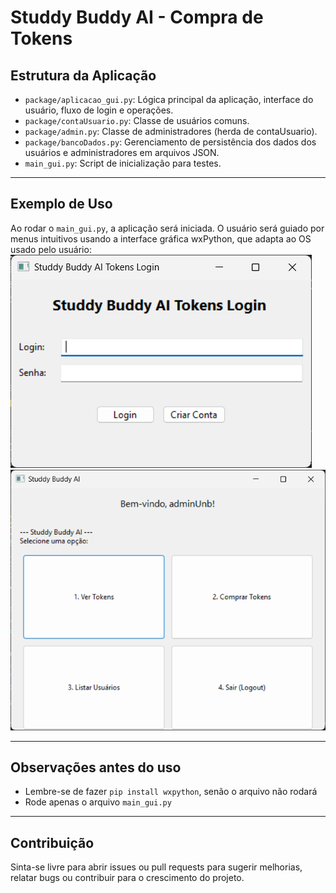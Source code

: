 # Studdy Buddy AI - Compra de Tokens

## Estrutura da Aplicação

- `package/aplicacao_gui.py`: Lógica principal da aplicação, interface do usuário, fluxo de login e operações.
- `package/contaUsuario.py`: Classe de usuários comuns.
- `package/admin.py`: Classe de administradores (herda de contaUsuario).
- `package/bancoDados.py`: Gerenciamento de persistência dos dados dos usuários e administradores em arquivos JSON.
- `main_gui.py`: Script de inicialização para testes.

---

## Exemplo de Uso

Ao rodar o `main_gui.py`, a aplicação será iniciada. O usuário será guiado por menus intuitivos usando a interface gráfica wxPython, que adapta ao OS usado pelo usuário:
![alt text](image.png)
![alt text](image-1.png)

---

## Observações antes do uso

- Lembre-se de fazer `pip install wxpython`, senão o arquivo não rodará
- Rode apenas o arquivo `main_gui.py`

---

## Contribuição

Sinta-se livre para abrir issues ou pull requests para sugerir melhorias, relatar bugs ou contribuir para o crescimento do projeto.
